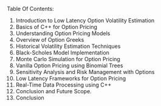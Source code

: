 Table Of Contents:

1. Introduction to Low Latency Option Volatility Estimation
2. Basics of C++ for Option Pricing
3. Understanding Option Pricing Models
4. Overview of Option Greeks
5. Historical Volatility Estimation Techniques
6. Black-Scholes Model Implementation
7. Monte Carlo Simulation for Option Pricing
8. Vanilla Option Pricing using Binomial Trees
9. Sensitivity Analysis and Risk Management with Options
10. Low Latency Frameworks for Option Pricing
11. Real-Time Data Processing using C++
12. Conclusion and Future Scope.
13. Conclusion